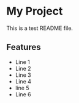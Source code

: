 # My Project

This is a test README file.

## Features

- Line 1
- Line 2
- Line 3
- Line 4
- line 5
- Line 6
